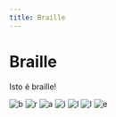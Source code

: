 ```yaml
---
title: Braille
---
```


# Braille

Isto é braille!

<div style="width:100%">
 <img alt="b" href="Cell/12.png">
 <img alt="r" href="Cell/1235.png">
 <img alt="a" href="Cell/1.png">
 <img alt="i" href="Cell/24.png">
 <img alt="l" href="Cell/123.png">
 <img alt="l" href="Cell/123.png">
 <img alt="e" href="Cell/15.png">
</div>

